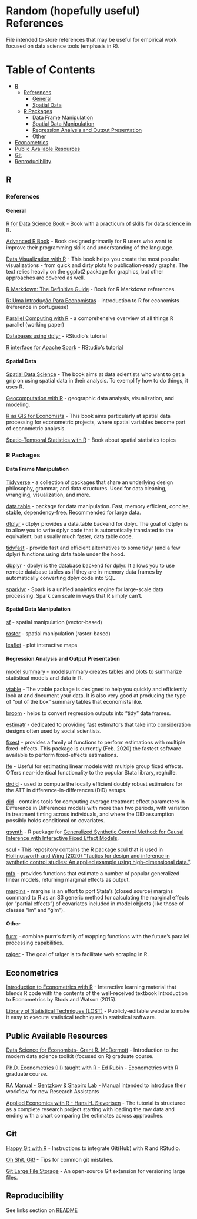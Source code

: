 # Random (hopefully useful) References

 File intended to store references that may be useful for empirical work focused on data science tools (emphasis in R). 
 
# Table of Contents

- [R](#r)
  - [References](#references)
    - [General](#general)
    - [Spatial Data](#spatial-data)
  - [R Packages](#r-packages)
    - [Data Frame Manipulation](#data-frame-manipulation)
    - [Spatial Data Manipulation](#spatial-data-manipulation)
    - [Regression Analysis and Output Presentation](#regression-analysis-and-output-presentation)
    - [Other](#other)
- [Econometrics](#econometrics)
- [Public Available Resources](#public-available-resources)
- [Git](#git)
- [Reproducibility](#reproducibility)
  

## R 

### References

#### General

[R for Data Science Book](https://r4ds.had.co.nz/) - Book with a practicum of skills for data science in R.

[Advanced R Book](https://adv-r.hadley.nz/) - Book designed primarily for R users who want to improve their programming skills and understanding of the language.

[Data Visualization with R](https://rkabacoff.github.io/datavis/) - This book helps you create the most popular visualizations - from quick and dirty plots to publication-ready graphs. The text relies heavily on the ggplot2 package for graphics, but other approaches are covered as well.

[R Markdown: The Definitive Guide](https://bookdown.org/yihui/rmarkdown) - Book for R Markdown references.

[R: Uma Introdução Para Economistas](https://danmrc.github.io/R-para-Economistas/) - introduction to R for economists (reference in portuguese)

[Parallel Computing with R](https://arxiv.org/abs/1912.11144) - a comprehensive overview of all things R parallel (working paper)

[Databases using dplyr](https://db.rstudio.com/dplyr) - RStudio's tutorial

[R interface for Apache Spark](https://spark.rstudio.com/) - RStudio's tutorial

#### Spatial Data

[Spatial Data Science](https://keen-swartz-3146c4.netlify.app/) - The book aims at data scientists who want to get a grip on using spatial data in their analysis. To exemplify how to do things, it uses R.

[Geocomputation with R](https://geocompr.robinlovelace.net/) - geographic data analysis, visualization, and modeling.

[R as GIS for Economists](https://tmieno2.github.io/R-as-GIS-for-Economists/) - This book aims particularly at spatial data processing for econometric projects, where spatial variables become part of econometric analysis. 

[Spatio-Temporal Statistics with R](https://spacetimewithr.org/) - Book about spatial statistics topics

### R Packages

#### Data Frame Manipulation
[Tidyverse](https://www.tidyverse.org/) - a collection of packages that share an underlying design philosophy, grammar, and data structures. Used for data cleaning, wrangling, visualization, and more. 

[data.table](https://rdatatable.gitlab.io/data.table/) - package for data manipulation. Fast, memory efficient, concise, stable, dependency-free. Recommended for large data.

[dtplyr](https://dtplyr.tidyverse.org/) - dtplyr provides a data.table backend for dplyr. The goal of dtplyr is to allow you to write dplyr code that is automatically translated to the equivalent, but usually much faster, data.table code.

[tidyfast](https://tysonbarrett.com/tidyfast/) - provide fast and efficient alternatives to some tidyr (and a few dplyr) functions using data.table under the hood.

[dbplyr](https://dbplyr.tidyverse.org/) - dbplyr is the database backend for dplyr. It allows you to use remote database tables as if they are in-memory data frames by automatically converting dplyr code into SQL.

[sparklyr](https://spark.rstudio.com/) - Spark is a unified analytics engine for large-scale data processing. Spark can scale in ways that R simply can’t.

#### Spatial Data Manipulation

[sf](https://r-spatial.github.io/sf/) - spatial manipulation (vector-based)

[raster](https://cran.r-project.org/web/packages/raster/raster.pdf) - spatial manipulation (raster-based)

[leaflet](https://rstudio.github.io/leaflet/) - plot interactive maps

#### Regression Analysis and Output Presentation

[model summary](https://vincentarelbundock.github.io/modelsummary/) - modelsummary creates tables and plots to summarize statistical models and data in R.

[vtable](https://nickch-k.github.io/vtable/) - The vtable package is designed to help you quickly and efficiently look at and document your data. It is also very good at producing the type of “out of the box” summary tables that economists like.

[broom](https://broom.tidymodels.org/) - helps to convert regression outputs into “tidy” data frames.

[estimatr](https://declaredesign.org/r/estimatr/articles/getting-started.html) - dedicated to providing fast estimators that take into consideration designs often used by social scientists.

[fixest](https://cran.r-project.org/web/packages/fixest/vignettes/fixest_walkthrough.html) - provides a family of functions to perform estimations with multiple fixed-effects. This package is currently (Feb. 2020) the fastest software available to perform fixed-effects estimations.

[lfe](https://cran.r-project.org/web/packages/lfe/lfe.pdf) - Useful for estimating linear models with multiple group fixed effects. Offers near-identical functionality to the popular Stata library, reghdfe.

[drdid](https://pedrohcgs.github.io/DRDID/reference/drdid.html) - used to compute the locally efficient doubly robust estimators for the ATT in difference-in-differences (DiD) setups.

[did](https://rdrr.io/cran/did/f/README.md) - contains tools for computing average treatment effect parameters in Difference in Differences models with more than two periods, with variation in treatment timing across individuals, and where the DID assumption possibly holds conditional on covariates.

[gsynth](https://yiqingxu.org/software/gsynth/gsynth_examples.html) - R package for [Generalized Synthetic Control Method: for Causal Inference with Interactive Fixed Effect Models](https://papers.ssrn.com/sol3/papers.cfm?abstract_id=2584200).

[scul](https://hollina.github.io/scul/index.html) - This repository contains the R package scul that is used in [Hollingsworth and Wing (2020) “Tactics for design and inference in synthetic control studies: An applied example using high-dimensional data.”](https://doi.org/10.31235/osf.io/fc9xt).

[mfx](https://cran.r-project.org/web/packages/mfx/vignettes/mfxarticle.pdf) - provides functions that estimate a number of popular generalized linear models, returning marginal effects as output.

[margins](https://cran.r-project.org/web/packages/margins/vignettes/Introduction.html) - margins is an effort to port Stata’s (closed source) margins command to R as an S3 generic method for calculating the marginal effects (or “partial effects”) of covariates included in model objects (like those of classes “lm” and “glm”).

#### Other

[furrr](https://davisvaughan.github.io/furrr/) - combine purrr’s family of mapping functions with the future’s parallel processing capabilities.

[ralger](https://github.com/feddelegrand7/ralger) - The goal of ralger is to facilitate web scraping in R.

## Econometrics

[Introduction to Econometrics with R](https://www.econometrics-with-r.org/index.html) -  Interactive learning material that blends R code with the contents of the well-received textbook Introduction to Econometrics by Stock and Watson (2015).

[Library of Statistical Techniques (LOST)](lost-stats.github.io/) - Publicly-editable website to make it easy to execute statistical techniques in statistical software.

## Public Available Resources

[Data Science for Economists- Grant R. McDermott](https://github.com/uo-ec607/lectures) - Introduction to the modern data science toolkit (focused on R) graduate course.

[Ph.D. Econometrics (III) taught with R - Ed Rubin](https://github.com/edrubin/EC607S20) - Econometrics with R graduate course.

[RA Manual - Gentzkow & Shapiro Lab](https://github.com/gslab-econ/ra-manual/wiki) - Manual intended to introduce their workflow for new Research Assistants 

[Applied Economics with R - Hans H. Sievertsen](https://hhsievertsen.github.io/applied_econ_with_r/) - The tutorial is structured as a complete research project starting with loading the raw data and ending with a chart comparing the estimates across approaches.

## Git

[Happy Git with R](https://happygitwithr.com/) - Instructions to integrate Git(Hub) with R and RStudio.

[Oh Shit, Git!](https://ohshitgit.com/) - Tips for common git mistakes.
 
[Git Large File Storage](https://git-lfs.github.com/) - An open-source Git extension for versioning large files.
 
## Reproducibility 

See links section on [README](https://github.com/jpgmv1998/reproducible_paper_template#links)

